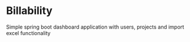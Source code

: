 # Billability
Simple spring boot dashboard application with users, projects and import excel functionality
